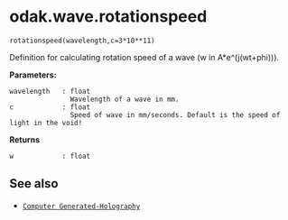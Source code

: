 # odak.wave.rotationspeed

`rotationspeed(wavelength,c=3*10**11)`

Definition for calculating rotation speed of a wave (w in A*e^(j(wt+phi))).
 
**Parameters:**

    wavelength   : float
                   Wavelength of a wave in mm.
    c            : float
                   Speed of wave in mm/seconds. Default is the speed of light in the void!
                       
**Returns**

    w            : float

## See also

* [`Computer Generated-Holography`](../../cgh.md)
